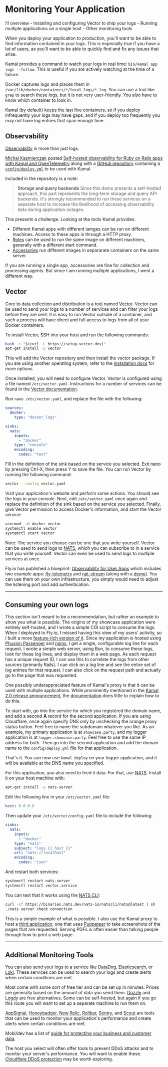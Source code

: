 # Monitoring Your Application

!!! overview
    - Installing and configuring Vector to ship your logs
    - Running multiple applications on a single host
    - Other monitoring tools

When you deploy your application to production, you'll want to be able to find information contained in your logs. This is especially true if you have a lot of users, as you'll want to be able to quickly find and fix any issues that arise.

Kamal provides a command to watch your logs in real time: `bin/kamal app logs --follow`. This is useful if you are actively watching at the time of a failure.

Docker captures logs and places them in `/var/lib/docker/containers/*/local-logs/*.log`. You can use a tool like `grep` to search these logs, but it is not very user-friendly. You also have to know which container to look in.

Kamal (by default) keeps the last five containers, so if you deploy infrequently your logs may have gaps, and if you deploy too frequently you may not have log entries that span enough time.

## Observability

[Observability](https://opentelemetry.io/docs/concepts/observability-primer/) is more than just logs.

[Michal Kazmierczak](https://mkaz.me/) posted [Self-hosted observability for Ruby on Rails apps with Kamal and OpenTelemetry](https://mkaz.me/blog/2024/self-hosted-overvability-for-ruby-on-rails-apps-with-kamal-and-opentelemetry/) along with a [GitHub repository](https://github.com/michal-kazmierczak/opentelemetry-rails-example) containing a [`config/deploy.yml`](https://github.com/michal-kazmierczak/opentelemetry-rails-example/blob/main/rails_app/config/deploy.yml) to be used with Kamal.

Included in the repository is a note:

> **Storage and query backends**
> Since this demo presents a self-hosted approach, this part represents the long-term storage and query API backends. It's strongly recommended to run these services on a separate host to increase the likelihood of accessing observability data during application outages.

This presents a challenge. Looking at the tools Kamal provides:

* Different Kamal apps with different iamges can be run on different machines. Access to these apps is through a HTTP proxy.
* [Roles](https://kamal-deploy.org/docs/configuration/roles/) can be used to run the same image on different machines, generally with a different start command.
* [Accessories](https://kamal-deploy.org/docs/configuration/accessories/) run different images in separarate containers on the same server.

If you are running a single app, accessories are fine for collection and processing agents. But since I am running multiple applications, I went a different way.

## Vector

Core to data collection and distribution is a tool named [Vector](https://vector.dev/). Vector can be used to send your logs to a number of services and can filter your logs before they are sent. It is easy to run Vector outside of a container, and such a process will have direct and full access to logs from all of your Docker containers.

To install Vector, SSH into your host and run the following commands:

```sh
bash -c "$(curl -L https://setup.vector.dev)"
apt-get install -y vector
```

This will add the Vector repository and then install the vector package. If you are using another operating system, refer to the
[installation docs](https://vector.dev/docs/setup/installation/) for more options.

Once installed, you will need to configure Vector. Vector is configured using a file named `/etc/vector.yaml`. Instructions for a number of services can be found in the [Vector documentation](https://vector.dev/docs/reference/configuration/sinks/).

Run `nano /etc/vector.yaml`, and replace the file with the following:

```yaml
sources:
  docker:
    type: "docker_logs"

sinks:
  nats:
    inputs:
      - "docker"
    type: "console"
    encoding:
      codec: "text"
```

Fill in the definition of the sink based on the service you selected. Exit nano by pressing Ctrl-X, then press Y to save the file. You can run Vector by running the following command:

```sh
vector --config vector.yaml
```

Visit your application's website and perform some actions. You should see the logs in your console. Next, edit `/etc/vector.yaml` once again and replace the definition of the sink based on the service you selected. Finally, give Vector permission to access Docker's information, and start the Vector service:

```sh
usermod -aG docker vector
systemctl enable vector
systemctl start vector
```

Note: The service you choose can be one that you write yourself. Vector can be used to send logs to [NATS](https://nats.io/), which you can subscribe to in a service that you write yourself. Vector can even be used to send logs to multiple services at once.

Fly.io has published a blueprint: [Observability for User Apps](https://fly.io/docs/blueprints/observability-for-user-apps/) which includes two example apps: [fly-telemetry](https://github.com/superfly/fly-telemetry) and [nat-stream](https://github.com/fly-apps/natstream) (along with a [demo](https://natstream.fly.dev/)). You can use them on your own infrastructure, you simply would need to adjust the listening port and add authentication.

---

## Consuming your own logs

This section isn't meant to be a recommendation, but rather an example to show you what is possible. The origins of my showcase application were entirely self-hosted, and I wrote a simple CGI script to consume the logs. When I deployed to Fly.io, I missed having this view of my users' activity, so I built a more [feature-rich version of it](https://github.com/rubys/showcase/tree/main/fly/applications/logger). Since my application is hosted using [Phusion Passenger](https://www.phusionpassenger.com/) and [nginx](https://www.nginx.com/), I get a single, configurable log line for each request. I wrote a simple web server, using Bun, to consume these logs, look for these log lines, and display them in a web page. As each request has a unique request ID, I can use this to correlate the logs from other sources (primarily Rails). I can click on a log line and see the entire set of log entries for that request. I can also click on the request path and actually go to the page that was requested.

One possibly underappreciated feature of Kamal's proxy is that it can be used with multiple applications. While prominently mentioned in the [Kamal 2.0 release announcement](https://dev.37signals.com/kamal-2/), the [documentation](https://kamal-deploy.org/docs/configuration/proxy/#host/) does little to explain how to do this.

To start with, go into the service for which you registered the domain name, and add a second **A** record for the second application. If you are using Cloudflare, once again specify DNS only by unchecking the orange proxy status button. Feel free to name the subdomain whatever you like. As an example, my primary application is at `showcase.party`, and my logger application is at `logger.showcase.party`. Feel free to use the same IP address for both. Then go into the second application and add the domain name to the `config/deploy.yml` file for that application.

That's it. You can now use `kamal deploy` on your logger application, and it will be available at the DNS name you specified.

For this application, you also need to feed it data. For that, use [NATS](https://nats.io/). Install it on your host machine with:

```sh
apt-get install -y nats-server
```

Edit the following line in your `/etc/vector.yaml` file:

```yaml
host: 0.0.0.0
```

Then update your `/etc/vector/config.yaml` file to include the following:

```yaml
sinks:
  nats:
    inputs:
      - "docker"
    type: "nats"
    subject: "logs.{{ host }}"
    url: "nats://localhost"
    encoding:
      codec: "json"
```

And restart both services:

```sh
systemctl restart nats-server
systemctl restart vector.service
```

You can test that it works using the [NATS CLI](https://nats.io/documentation/tutorials/nats-cli/):

```sh
curl -sf https://binaries.nats.dev/nats-io/natscli/nats@latest | sh
./nats server check connection
```

This is a simple example of what is possible. I also use the Kamal proxy to host a [third application](https://fly.io/blog/print-on-demand/), one that uses [Puppeteer](https://pptr.dev/) to take screenshots of the pages that are requested. Serving PDFs is often easier than talking people through how to print a web page.

---

## Additional Monitoring Tools

You can also send your logs to a service like [DataDog](https://www.datadoghq.com/), [Elasticsearch](https://www.elastic.co/), or [Loki](https://grafana.com/oss/loki/). These services can be used to search your logs and create alerts when certain conditions are met.

Most come with some sort of free tier and can be set up in minutes. Prices are generally based on the amount of data you send them.
[Dozzle](https://dozzle.dev/) and [Logdy](http://logdy.dev) are free alternatives.
Some can be self-hosted, but again if you go this route you will want to set up a separate machine to run them on.

[AppSignal](https://appsignal.com/), [Honeybadger](https://www.honeybadger.io/), [New Relic](https://newrelic.com/), [Rollbar](https://rollbar.com/), [Sentry](https://sentry.io/), and [Scout](https://scoutapm.com/) are tools that can be used to monitor your application's performance and create alerts when certain conditions are met.

Mobi/dev has a list of [guide for protecting your business and customer data](https://mobidev.biz/blog/ruby-on-rails-security-guide-protecting-your-business-and-customer-data).

The host you select will often offer tools to prevent DDoS attacks and to monitor your server's performance. You will want to enable these. [Cloudflare DDoS protection](https://www.cloudflare.com/lp/dg/brand/ddos/) may be worth exploring.